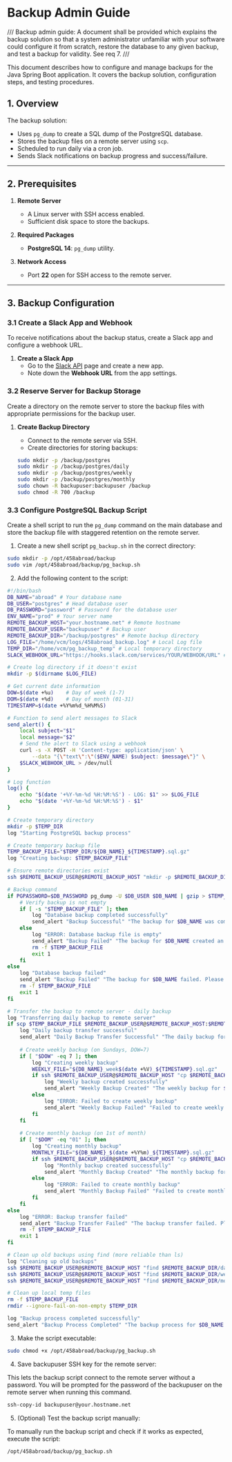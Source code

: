 # Backup Admin Guide

///
Backup admin guide: A document shall be provided which explains the backup solution so that a system administrator unfamiliar with your software could configure it from scratch, restore the database to any given backup, and test a backup for validity. See req 7.
///


This document describes how to configure and manage backups for the Java Spring Boot application. It covers the backup solution, configuration steps, and testing procedures.

## 1. Overview

The backup solution:
- Uses `pg_dump` to create a SQL dump of the PostgreSQL database.
- Stores the backup files on a remote server using `scp`.
- Scheduled to run daily via a cron job.
- Sends Slack notifications on backup progress and success/failure.

---

## 2. Prerequisites

1. **Remote Server**  
   - A Linux server with SSH access enabled.
   - Sufficient disk space to store the backups.

2. **Required Packages**  
   - **PostgreSQL 14**: `pg_dump` utility.

3. **Network Access**
   - Port **22** open for SSH access to the remote server.

---

## 3. Backup Configuration

### 3.1 Create a Slack App and Webhook

To receive notifications about the backup status, create a Slack app and configure a webhook URL.

1. **Create a Slack App**  
   - Go to the [Slack API](https://api.slack.com/apps) page and create a new app.
   - Note down the **Webhook URL** from the app settings.

### 3.2 Reserve Server for Backup Storage

Create a directory on the remote server to store the backup files 
with appropriate permissions for the backup user.

1. **Create Backup Directory**  
   - Connect to the remote server via SSH.
   - Create directories for storing backups:

   ```bash
   sudo mkdir -p /backup/postgres
   sudo mkdir -p /backup/postgres/daily
   sudo mkdir -p /backup/postgres/weekly
   sudo mkdir -p /backup/postgres/monthly
   sudo chown -R backupuser:backupuser /backup
   sudo chmod -R 700 /backup
   ```


### 3.3 Configure PostgreSQL Backup Script

Create a shell script to run the `pg_dump` command on the main database and store the backup file
with staggered retention on the remote server.

1. Create a new shell script `pg_backup.sh` in the correct directory:

```bash
sudo mkdir -p /opt/458abroad/backup
sudo vim /opt/458abroad/backup/pg_backup.sh
```

2. Add the following content to the script:

```bash
#!/bin/bash
DB_NAME="abroad" # Your database name
DB_USER="postgres" # Head database user
DB_PASSWORD="password" # Password for the database user
ENV_NAME="prod" # Your server name
REMOTE_BACKUP_HOST="your.hostname.net" # Remote hostname
REMOTE_BACKUP_USER="backupuser" # Backup user
REMOTE_BACKUP_DIR="/backup/postgres" # Remote backup directory
LOG_FILE="/home/vcm/logs/458abroad_backup.log" # Local Log file
TEMP_DIR="/home/vcm/pg_backup_temp" # Local temporary directory
SLACK_WEBHOOK_URL="https://hooks.slack.com/services/YOUR/WEBHOOK/URL" # Slack webhook URL

# Create log directory if it doesn't exist
mkdir -p $(dirname $LOG_FILE)

# Get current date information
DOW=$(date +%u)    # Day of week (1-7)
DOM=$(date +%d)    # Day of month (01-31)
TIMESTAMP=$(date +%Y%m%d_%H%M%S)

# Function to send alert messages to Slack
send_alert() {
    local subject="$1"
    local message="$2"
    # Send the alert to Slack using a webhook
    curl -s -X POST -H 'Content-type: application/json' \
        --data "{\"text\":\"($ENV_NAME) $subject: $message\"}" \
    $SLACK_WEBHOOK_URL > /dev/null
}

# Log function
log() {
    echo "$(date '+%Y-%m-%d %H:%M:%S') - LOG: $1" >> $LOG_FILE
    echo "$(date '+%Y-%m-%d %H:%M:%S') - $1"
}

# Create temporary directory
mkdir -p $TEMP_DIR
log "Starting PostgreSQL backup process"

# Create temporary backup file
TEMP_BACKUP_FILE="$TEMP_DIR/${DB_NAME}_${TIMESTAMP}.sql.gz"
log "Creating backup: $TEMP_BACKUP_FILE"

# Ensure remote directories exist
ssh $REMOTE_BACKUP_USER@$REMOTE_BACKUP_HOST "mkdir -p $REMOTE_BACKUP_DIR/daily $REMOTE_BACKUP_DIR/weekly $REMOTE_BACKUP_DIR/monthly"

# Backup command
if PGPASSWORD=$DB_PASSWORD pg_dump -U $DB_USER $DB_NAME | gzip > $TEMP_BACKUP_FILE; then
    # Verify backup is not empty
    if [ -s "$TEMP_BACKUP_FILE" ]; then
        log "Database backup completed successfully"
        send_alert "Backup Successful" "The backup for $DB_NAME was completed successfully."
    else
        log "ERROR: Database backup file is empty"
        send_alert "Backup Failed" "The backup for $DB_NAME created an empty file. Please check permissions."
        rm -f $TEMP_BACKUP_FILE
        exit 1
    fi
else
    log "Database backup failed"
    send_alert "Backup Failed" "The backup for $DB_NAME failed. Please check the logs for details."
    rm -f $TEMP_BACKUP_FILE
    exit 1
fi

# Transfer the backup to remote server - daily backup
log "Transferring daily backup to remote server"
if scp $TEMP_BACKUP_FILE $REMOTE_BACKUP_USER@$REMOTE_BACKUP_HOST:$REMOTE_BACKUP_DIR/daily/; then
    log "Daily backup transfer successful"
    send_alert "Daily Backup Transfer Successful" "The daily backup for $DB_NAME was transferred successfully to the remote server."
    
    # Create weekly backup (on Sundays, DOW=7)
    if [ "$DOW" -eq 7 ]; then
        log "Creating weekly backup"
        WEEKLY_FILE="${DB_NAME}_week$(date +%V)_${TIMESTAMP}.sql.gz"
        if ssh $REMOTE_BACKUP_USER@$REMOTE_BACKUP_HOST "cp $REMOTE_BACKUP_DIR/daily/$(basename $TEMP_BACKUP_FILE) $REMOTE_BACKUP_DIR/weekly/$WEEKLY_FILE"; then
            log "Weekly backup created successfully"
            send_alert "Weekly Backup Created" "The weekly backup for $DB_NAME was created successfully on the remote server."
        else
            log "ERROR: Failed to create weekly backup"
            send_alert "Weekly Backup Failed" "Failed to create weekly backup on remote server."
        fi
    fi
    
    # Create monthly backup (on 1st of month)
    if [ "$DOM" -eq "01" ]; then
        log "Creating monthly backup"
        MONTHLY_FILE="${DB_NAME}_$(date +%Y%m)_${TIMESTAMP}.sql.gz"
        if ssh $REMOTE_BACKUP_USER@$REMOTE_BACKUP_HOST "cp $REMOTE_BACKUP_DIR/daily/$(basename $TEMP_BACKUP_FILE) $REMOTE_BACKUP_DIR/monthly/$MONTHLY_FILE"; then
            log "Monthly backup created successfully"
            send_alert "Monthly Backup Created" "The monthly backup for $DB_NAME was created successfully on the remote server."
        else
            log "ERROR: Failed to create monthly backup"
            send_alert "Monthly Backup Failed" "Failed to create monthly backup on remote server."
        fi
    fi
else
    log "ERROR: Backup transfer failed"
    send_alert "Backup Transfer Failed" "The backup transfer failed. Please check the logs."
    rm -f $TEMP_BACKUP_FILE
    exit 1
fi

# Clean up old backups using find (more reliable than ls)
log "Cleaning up old backups"
ssh $REMOTE_BACKUP_USER@$REMOTE_BACKUP_HOST "find $REMOTE_BACKUP_DIR/daily -type f -mtime +7 -delete"
ssh $REMOTE_BACKUP_USER@$REMOTE_BACKUP_HOST "find $REMOTE_BACKUP_DIR/weekly -type f -mtime +28 -delete"
ssh $REMOTE_BACKUP_USER@$REMOTE_BACKUP_HOST "find $REMOTE_BACKUP_DIR/monthly -type f -mtime +365 -delete"

# Clean up local temp files
rm -f $TEMP_BACKUP_FILE
rmdir --ignore-fail-on-non-empty $TEMP_DIR

log "Backup process completed successfully"
send_alert "Backup Process Completed" "The backup process for $DB_NAME has completed successfully."
```

3. Make the script executable:

```bash
sudo chmod +x /opt/458abroad/backup/pg_backup.sh
```

4. Save backupuser SSH key for the remote server:

This lets the backup script connect to the remote server without a password. 
You will be prompted for the password of the backupuser on the remote server when running this command.

```bash
ssh-copy-id backupuser@your.hostname.net
```

5. (Optional) Test the backup script manually:

To manually run the backup script and check if it works as expected, execute the script:

```bash
/opt/458abroad/backup/pg_backup.sh
```